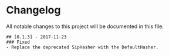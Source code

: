 # Changelog
All notable changes to this project will be documented in this file.


	## [0.1.3] - 2017-11-23
	### Fixed
	- Replace the deprecated SipHasher with the DefaultHasher.

